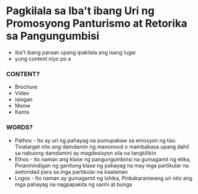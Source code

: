 # Pagkilala sa Iba't ibang Uri ng Promosyong Panturismo at Retorika sa Pangungumbisi
- iba't ibang paraan upang ipakilala ang isang lugar
- yung content niyo po a 
### CONTENT?
* Brochure 
* Video
* islogan
* Meme 
* Kanta

### WORDS?
* Pathos - Ito ay uri ng pahayag na pumupakaw sa emosyon ng tao. Tinatarget nito ang damdamin ng manonood o mambabasa upang dahil sa nabuong damdamini ay magdesisyon sila na tangkilikin
* Ethos - ito naman ang klase ng pangungumbinsi na gumagamit ng etika, Pinaninindigan ng ganitong klase ng pahayag na may mga partikular na awtoridad para sa mga partikular na kaalaman
* Logos - Ito naman ay gumagamit ng lohika, Pinkakaraniwang uri nito ang mga pahayag na nagpapakita ng sanhi at bunga


